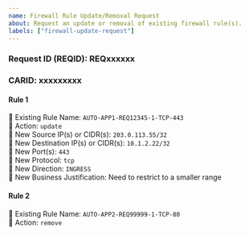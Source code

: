 ```yaml
---
name: Firewall Rule Update/Removal Request
about: Request an update or removal of existing firewall rule(s).
labels: ["firewall-update-request"]
---
```


### Request ID (REQID): REQxxxxxx

### CARID: xxxxxxxxx

<!-- Copy one “#### Rule” block per rule you want to change -->

#### Rule 1
🔹 Existing Rule Name: `AUTO-APP1-REQ12345-1-TCP-443`  
🔹 Action: `update`  
🔹 New Source IP(s) or CIDR(s): `203.0.113.55/32`  
🔹 New Destination IP(s) or CIDR(s): `10.1.2.22/32`  
🔹 New Port(s): `443`  
🔹 New Protocol: `tcp`  
🔹 New Direction: `INGRESS`  
🔹 New Business Justification: Need to restrict to a smaller range

#### Rule 2
🔹 Existing Rule Name: `AUTO-APP2-REQ99999-1-TCP-80`  
🔹 Action: `remove`

<!-- Repeat “#### Rule N” as needed -->